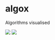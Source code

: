 # algox
Algorithms visualised

![](https://media.giphy.com/media/PFo9QuCxFW0IOlPfEm/giphy.gif)
![](https://media.giphy.com/media/JEFaY0X0SB1zV84ecB/giphy.gif)
